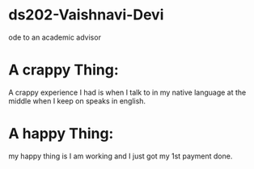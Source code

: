 # ds202-Vaishnavi-Devi
ode to an academic advisor

# A crappy Thing:
A crappy experience I had is when I talk to in my native language at the middle when I keep on speaks in english.

# A happy Thing:
my happy thing is I am working and I just got my 1st payment done.
